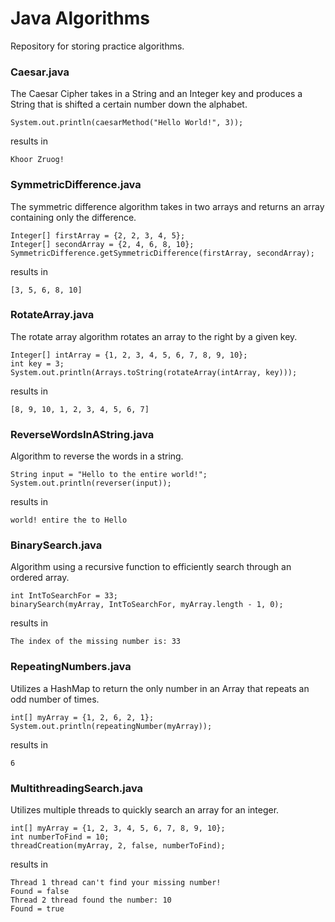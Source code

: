 # Java Algorithms

Repository for storing practice algorithms. 


### Caesar.java

The Caesar Cipher takes in a String and an Integer key and produces a String that is shifted a certain number down the alphabet. 

```
System.out.println(caesarMethod("Hello World!", 3));
```
results in 
```
Khoor Zruog!
```

### SymmetricDifference.java

The symmetric difference algorithm takes in two arrays and returns an array containing only the difference. 
```
Integer[] firstArray = {2, 2, 3, 4, 5};
Integer[] secondArray = {2, 4, 6, 8, 10};
SymmetricDifference.getSymmetricDifference(firstArray, secondArray);
```
results in 
```
[3, 5, 6, 8, 10]
```


### RotateArray.java

The rotate array algorithm rotates an array to the right by a given key. 
```
Integer[] intArray = {1, 2, 3, 4, 5, 6, 7, 8, 9, 10};            
int key = 3;                                                     
System.out.println(Arrays.toString(rotateArray(intArray, key))); 
```
results in 
```
[8, 9, 10, 1, 2, 3, 4, 5, 6, 7]
```
### ReverseWordsInAString.java

Algorithm to reverse the words in a string.
```
String input = "Hello to the entire world!";
System.out.println(reverser(input));
```
results in 
```
world! entire the to Hello 
```
### BinarySearch.java

Algorithm using a recursive function to efficiently search through an ordered array.
```
int IntToSearchFor = 33;
binarySearch(myArray, IntToSearchFor, myArray.length - 1, 0);
```
results in 
```
The index of the missing number is: 33
```
### RepeatingNumbers.java

Utilizes a HashMap to return the only number in an Array that repeats an odd number of times. 
```
int[] myArray = {1, 2, 6, 2, 1};
System.out.println(repeatingNumber(myArray));
```
results in 
```
6
```
### MultithreadingSearch.java

Utilizes multiple threads to quickly search an array for an integer. 
```
int[] myArray = {1, 2, 3, 4, 5, 6, 7, 8, 9, 10};
int numberToFind = 10;
threadCreation(myArray, 2, false, numberToFind);
```
results in 
```
Thread 1 thread can't find your missing number!
Found = false
Thread 2 thread found the number: 10
Found = true
```